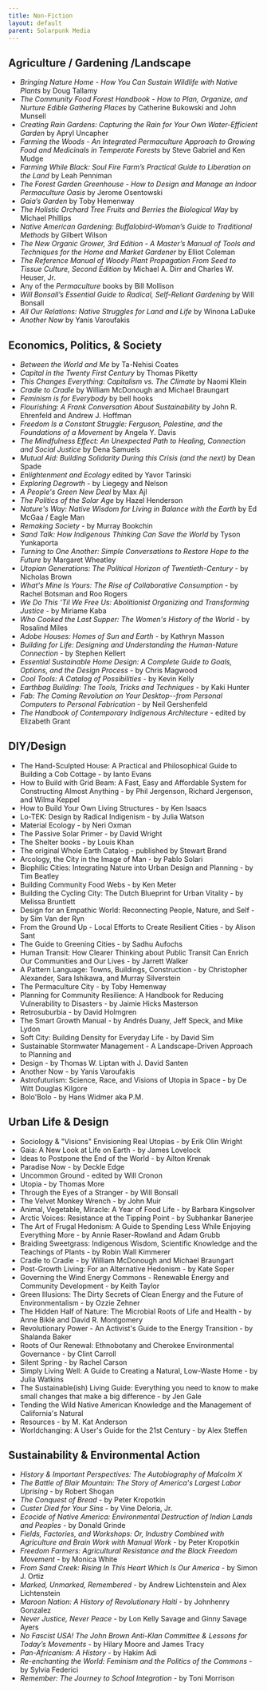 ```yaml
---
title: Non-Fiction
layout: default
parent: Solarpunk Media
---
```


## Agriculture / Gardening /Landscape
- _Bringing Nature Home - How You Can Sustain Wildlife with Native Plants_ by Doug Tallamy
- _The Community Food Forest Handbook - How to Plan, Organize, and Nurture Edible Gathering Places_ by Catherine Bukowski and John Munsell
- _Creating Rain Gardens: Capturing the Rain for Your Own Water-Efficient Garden_ by Apryl Uncapher
- _Farming the Woods - An Integrated Permaculture Approach to Growing Food and Medicinals in Temperate Forests_ by Steve Gabriel and Ken Mudge
- _Farming While Black: Soul Fire Farm’s Practical Guide to Liberation on the Land_ by Leah Penniman
- _The Forest Garden Greenhouse - How to Design and Manage an Indoor Permaculture Oasis_ by Jerome Osentowski
- _Gaia’s Garden_ by Toby Hemenway
- _The Holistic Orchard Tree Fruits and Berries the Biological Way_ by Michael Phillips
- _Native American Gardening: Buffalobird-Woman’s Guide to Traditional Methods_ by Gilbert Wilson
- _The New Organic Grower, 3rd Edition - A Master’s Manual of Tools and Techniques for the Home and Market Gardener_ by Elliot Coleman
- _The Reference Manual of Woody Plant Propagation From Seed to Tissue Culture, Second Edition_ by Michael A. Dirr and Charles W. Heuser, Jr.
- Any of the _Permaculture_ books by Bill Mollison
- _Will Bonsall’s Essential Guide to Radical, Self-Reliant Gardening_ by Will Bonsall
- _All Our Relations: Native Struggles for Land and Life_ by Winona LaDuke
- _Another Now_ by Yanis Varoufakis

## Economics, Politics, & Society
- _Between the World and Me_ by Ta-Nehisi Coates
- _Capital in the Twenty First Century_ by Thomas Piketty
- _This Changes Everything: Capitalism vs. The Climate_ by Naomi Klein
- _Cradle to Cradle_ by William McDonough and Michael Braungart
- _Feminism is for Everybody_ by bell hooks
- _Flourishing: A Frank Conversation About Sustainability_ by John R. Ehrenfeld and Andrew J. Hoffman
- _Freedom Is a Constant Struggle: Ferguson, Palestine, and the Foundations of a Movement_ by Angela Y. Davis
- _The Mindfulness Effect: An Unexpected Path to Healing, Connection and Social Justice_ by Dena Samuels
- _Mutual Aid: Building Solidarity During this Crisis (and the next)_ by Dean Spade
- _Enlightenment and Ecology_ edited by Yavor Tarinski
- _Exploring Degrowth_ - by Liegegy and Nelson
- _A People's Green New Deal_ by Max Ajl
- _The Politics of the Solar Age_ by Hazel Henderson
- _Nature's Way: Native Wisdom for Living in Balance with the Earth_ by Ed McGaa / Eagle Man
- _Remaking Society_ - by Murray Bookchin
- _Sand Talk: How Indigenous Thinking Can Save the World_ by Tyson Yunkaporta
- _Turning to One Another: Simple Conversations to Restore Hope to the Future_ by Margaret Wheatley
- _Utopian Generations: The Political Horizon of Twentieth-Century_ - by Nicholas Brown
- _What's Mine Is Yours: The Rise of Collaborative Consumption_ - by Rachel Botsman and Roo Rogers
- _We Do This ‘Til We Free Us: Abolitionist Organizing and Transforming Justice_ - by Miriame Kaba
- _Who Cooked the Last Supper: The Women's History of the World_ - by Rosalind Miles
- _Adobe Houses: Homes of Sun and Earth_ - by Kathryn Masson
- _Building for Life: Designing and Understanding the Human-Nature Connection_ - by Stephen Kellert
- _Essential Sustainable Home Design: A Complete Guide to Goals, Options, and the Design Process_ - by Chris Magwood
- _Cool Tools: A Catalog of Possibilities_ - by Kevin Kelly
- _Earthbag Building: The Tools, Tricks and Techniques_ - by Kaki Hunter
- _Fab: The Coming Revolution on Your Desktop--from Personal Computers to Personal Fabrication_ - by Neil Gershenfeld
- _The Handbook of Contemporary Indigenous Architecture_ - edited by Elizabeth Grant

## DIY/Design
- The Hand-Sculpted House: A Practical and Philosophical Guide to Building a Cob Cottage - by Ianto Evans
-  How to Build with Grid Beam: A Fast, Easy and Affordable System for Constructing Almost Anything - by Phil Jergenson, Richard Jergenson, and Wilma Keppel
- How to Build Your Own Living Structures - by Ken Isaacs
- Lo-TEK: Design by Radical Indigenism - by Julia Watson
- Material Ecology - by Neri Oxman
- The Passive Solar Primer - by David Wright
- The Shelter books - by Louis Khan
- The original Whole Earth Catalog - published by Stewart Brand
- Arcology, the City in the Image of Man - by Pablo Solari
- Biophilic Cities: Integrating Nature into Urban Design and Planning - by Tim Beatley
- Building Community Food Webs - by Ken Meter
- Building the Cycling City: The Dutch Blueprint for Urban Vitality - by Melissa Bruntlett
- Design for an Empathic World: Reconnecting People, Nature, and Self - by Sim Van der Ryn
- From the Ground Up - Local Efforts to Create Resilient Cities - by Alison Sant
- The Guide to Greening Cities - by Sadhu Aufochs
- Human Transit: How Clearer Thinking about Public Transit Can Enrich Our Communities and Our Lives - by Jarrett Walker
- A Pattern Language: Towns, Buildings, Construction - by Christopher Alexander, Sara Ishikawa, and Murray Silverstein
- The Permaculture City - by Toby Hemenway
- Planning for Community Resilience: A Handbook for Reducing Vulnerability to Disasters - by Jaimie Hicks Masterson
- Retrosuburbia - by David Holmgren
- The Smart Growth Manual - by Andrés Duany, Jeff Speck, and Mike Lydon
- Soft City: Building Density for Everyday Life - by David Sim
- Sustainable Stormwater Management - A Landscape-Driven Approach to Planning and
- Design - by Thomas W. Liptan with J. David Santen
- Another Now - by Yanis Varoufakis
- Astrofuturism: Science, Race, and Visions of Utopia in Space - by De Witt Douglas Kilgore
- Bolo'Bolo - by Hans Widmer aka P.M.

## Urban Life & Design
- Sociology & "Visions" Envisioning Real Utopias - by Erik Olin Wright
- Gaia: A New Look at Life on Earth - by James Lovelock
- Ideas to Postpone the End of the World - by Ailton Krenak
- Paradise Now - by Deckle Edge
- Uncommon Ground - edited by Will Cronon
- Utopia - by Thomas More
- Through the Eyes of a Stranger - by Will Bonsall
- The Velvet Monkey Wrench - by John Muir
- Animal, Vegetable, Miracle: A Year of Food Life - by Barbara Kingsolver
- Arctic Voices: Resistance at the Tipping Point - by Subhankar Banerjee
- The Art of Frugal Hedonism: A Guide to Spending Less While Enjoying Everything More - by Annie Raser-Rowland and Adam Grubb
- Braiding Sweetgrass: Indigenous Wisdom, Scientific Knowledge and the Teachings of Plants - by Robin Wall Kimmerer
- Cradle to Cradle - by William McDonough and Michael Braungart
- Post-Growth Living: For an Alternative Hedonism - by Kate Soper
- Governing the Wind Energy Commons - Renewable Energy and Community Development - by Keith Taylor
- Green Illusions: The Dirty Secrets of Clean Energy and the Future of Environmentalism - by Ozzie Zehner
- The Hidden Half of Nature: The Microbial Roots of Life and Health - by Anne Biklé and David R. Montgomery
- Revolutionary Power - An Activist's Guide to the Energy Transition - by Shalanda Baker
- Roots of Our Renewal: Ethnobotany and Cherokee Environmental Governance - by Clint Carroll
- Silent Spring - by Rachel Carson
- Simply Living Well: A Guide to Creating a Natural, Low-Waste Home - by Julia Watkins
- The Sustainable(ish) Living Guide: Everything you need to know to make small changes that make a big difference - by Jen Gale
- Tending the Wild Native American Knowledge and the Management of California's Natural
- Resources - by M. Kat Anderson
- Worldchanging: A User's Guide for the 21st Century - by Alex Steffen

## Sustainability & Environmental Action
- _History & Important Perspectives: The Autobiography of Malcolm X_
- _The Battle of Blair Mountain: The Story of America's Largest Labor Uprising_ - by Robert Shogan
- _The Conquest of Bread_ - by Peter Kropotkin
- _Custer Died for Your Sins_ - by Vine Deloria, Jr.
- _Ecocide of Native America: Environmental Destruction of Indian Lands and Peoples_ - by Donald Grinde
- _Fields, Factories, and Workshops: Or, Industry Combined with Agriculture and Brain Work with Manual Work_ - by Peter Kropotkin
- _Freedom Farmers: Agricultural Resistance and the Black Freedom Movement_ - by Monica White
- _From Sand Creek: Rising In This Heart Which Is Our America_ - by Simon J. Ortiz
- _Marked, Unmarked, Remembered_ - by Andrew Lichtenstein and Alex Lichtenstein
- _Maroon Nation: A History of Revolutionary Haiti_ - by Johnhenry Gonzalez
- _Never Justice, Never Peace_ - by Lon Kelly Savage and Ginny Savage Ayers
- _No Fascist USA! The John Brown Anti-Klan Committee & Lessons for Today’s Movements_ - by Hilary Moore and James Tracy
- _Pan-Africanism: A History_ - by Hakim Adi
- _Re-enchanting the World: Feminism and the Politics of the Commons_ - by Sylvia Federici
- _Remember: The Journey to School Integration_ - by Toni Morrison